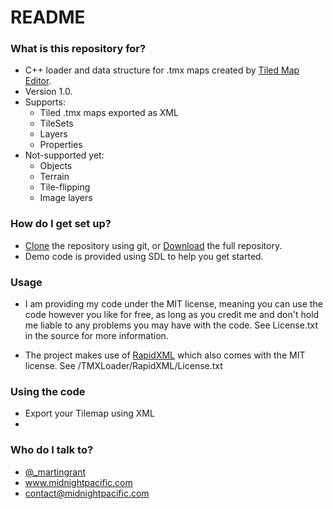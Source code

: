 # README #

### What is this repository for? ###

* C++ loader and data structure for .tmx maps created by [Tiled Map Editor](http://www.mapeditor.org/).
* Version 1.0.
* Supports:
     * Tiled .tmx maps exported as XML
     * TileSets
     * Layers
     * Properties
* Not-supported yet:
     * Objects
     * Terrain
     * Tile-flipping
     * Image layers


### How do I get set up? ###

* [Clone](https://martingrant@bitbucket.org/martingrant/tmxloader.git) the repository using git, or [Download](https://bitbucket.org/martingrant/tmxloader/downloads) the full repository.
* Demo code is provided using SDL to help you get started.

### Usage ###

* I am providing my code under the MIT license, meaning you can use the code however you like for free, as long as you credit me and don't hold me liable to any problems you may have with the code. See License.txt in the source for more information.

* The project makes use of [RapidXML](http://rapidxml.sourceforge.net/) which also comes with the MIT license. See /TMXLoader/RapidXML/License.txt

### Using the code ###

* Export your Tilemap using XML
* 


### Who do I talk to? ###

* [@_martingrant](https://twitter.com/_martingrant)
* www.midnightpacific.com
* contact@midnightpacific.com